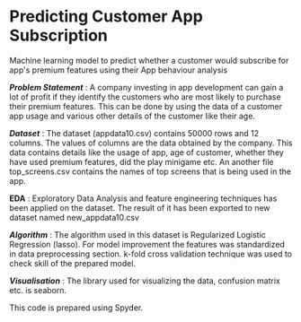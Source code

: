# Predicting Customer App Subscription
Machine learning model to predict whether a customer would subscribe for app's premium features using their App behaviour analysis

**_Problem Statement_** : A company investing in app development can gain a lot of profit if they identify the customers who are 
						  most likely to purchase their premium features. This can be done by using the data of a customer app usage
						  and various other details of the customer like their age.

**_Dataset_** : The dataset (appdata10.csv) contains 50000 rows and 12 columns.
				The values of columns are the data obtained by the company. This data contains details like the usage of app, age of customer,
				whether they have used premium features, did the play minigame etc.
				An another file top_screens.csv contains the names of top screens that is being used in the app. 

**EDA** : Exploratory Data Analysis and feature engineering techniques has been applied on the dataset. The result of it has been exported to new dataset named new_appdata10.csv
				
**_Algorithm_** : The algorithm used in this dataset is Regularized Logistic Regression (lasso).
				  For model improvement the features was standardized in data preprocessing section. k-fold cross validation technique was used to check skill of the prepared model.

**_Visualisation_** : The library used for visualizing the data, confusion matrix etc. is seaborn.

This code is prepared using Spyder.
